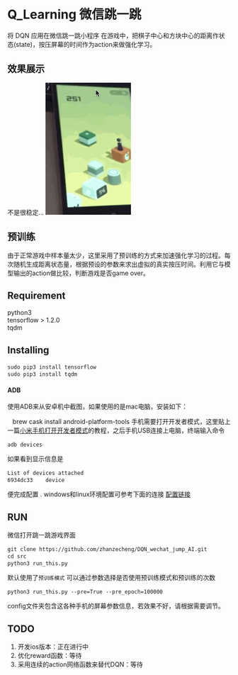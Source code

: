 # Q_Learning 微信跳一跳
将 DQN 应用在微信跳一跳小程序
在游戏中，把棋子中心和方块中心的距离作状态(state)，按压屏幕的时间作为action来做强化学习。

## 效果展示

不是很稳定...
![image](https://github.com/zhanzecheng/DQN_wechat_jump_AI/blob/master/data/demo.gif)

## 预训练
由于正常游戏中样本量太少，这里采用了预训练的方式来加速强化学习的过程。每次随机生成距离状态量，根据预设的参数来求出虚拟的真实按压时间。利用它与模型输出的action做比较，判断游戏是否game over。
## Requirement

python3  
tensorflow > 1.2.0  
tqdm

## Installing 
    sudo pip3 install tensorflow
    sudo pip3 install tqdm
#### ADB 
使用ADB来从安卓机中截图，如果使用的是mac电脑，安装如下：

    brew cask install android-platform-tools
手机需要打开开发者模式，这里贴上一篇[小米手机打开开发者模式](https://jingyan.baidu.com/article/0964eca27ea78c8285f536a6.html)的教程，之后手机USB连接上电脑，终端输入命令

    adb devices
如果看到显示信息是

    List of devices attached
    6934dc33    device
便完成配置 . 
windows和linux环境配置可参考下面的连接
[配置链接](https://github.com/wangshub/wechat_jump_game/wiki/Android-%E5%92%8C-iOS-%E6%93%8D%E4%BD%9C%E6%AD%A5%E9%AA%A4)
## RUN
微信打开跳一跳游戏界面
    
    git clone https://github.com/zhanzecheng/DQN_wechat_jump_AI.git
    cd src
    python3 run_this.py

默认使用了`预训练模式`
可以通过参数选择是否使用预训练模式和预训练的次数

    python3 run_this.py --pre=True --pre_epoch=100000
    
config文件夹包含这各种手机的屏幕参数信息，若效果不好，请根据需要调节。
## TODO
1. 开发ios版本：正在进行中
2. 优化reward函数：等待
3. 采用连续的action网络函数来替代DQN：等待
